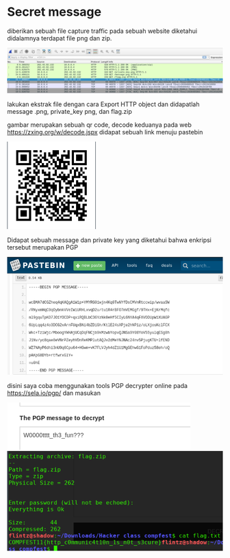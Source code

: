 # Secret message

diberikan sebuah file capture traffic pada sebuah website 
diketahui didalamnya terdapat file png dan zip. 

<img src="img/1.png">

lakukan ekstrak file dengan cara Export HTTP object dan didapatlah message .png, private_key png, dan flag.zip


gambar merupakan sebuah qr code, decode keduanya pada web https://zxing.org/w/decode.jspx didapat sebuah link menuju pastebin 

<img src="img/2.png">

Didapat sebuah message dan private key yang diketahui bahwa enkripsi tersebut merupakan PGP

<img src="img/3.png">

disini saya coba menggunakan tools PGP decrypter online pada https://sela.io/pgp/ dan masukan 

<img src="img/4.png">


<img src="img/5.png">
